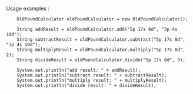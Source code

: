 
Usage examples :


        OldPoundCalculator oldPoundCalculator = new OldPoundCalculator();
		
        String addResult = oldPoundCalculator.add("5p 17s 8d", "3p 4s 10d");
        String subtractResult = oldPoundCalculator.subtract("5p 17s 8d", "3p 4s 10d");
        String multiplyResult = oldPoundCalculator.multiply("5p 17s 8d", 2); 
        String divideResult = oldPoundCalculator.divide("5p 17s 8d", 3);
		
        System.out.println("add result: " + addResult);
        System.out.println("subtract result: " + subtractResult);
        System.out.println("multiply result: " + multiplyResult);
        System.out.println("divide result: " + divideResult);